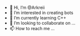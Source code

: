 - 👋 Hi, I’m @Arkreii
- 👀 I’m interested in creating bots
- 🌱 I’m currently learning C++
- 💞️ I’m looking to collaborate on ...
- 📫 How to reach me ...

<!---
Arkreii/Arkreii is a ✨ special ✨ repository because its `README.md` (this file) appears on your GitHub profile.
You can click the Preview link to take a look at your changes.
--->
